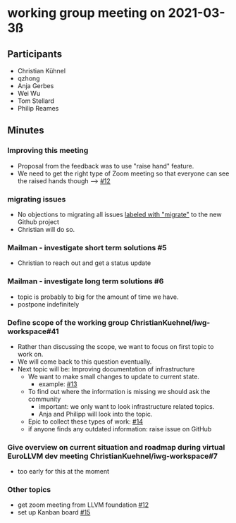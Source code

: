 # working group meeting on 2021-03-3ß

## Participants

* Christian Kühnel
* qzhong
* Anja Gerbes
* Wei Wu
* Tom Stellard
* Philip Reames

## Minutes

### Improving this meeting

* Proposal from the feedback was to use "raise hand" feature.
* We need to get the right type of Zoom meeting so that everyone can see the
  raised hands though --> [#12](https://github.com/llvm/llvm-iwg/issues/12)

### migrating issues

* No objections to migrating all issues
  [labeled with "migrate"](https://github.com/ChristianKuehnel/iwg-workspace/issues?q=is%3Aissue+is%3Aopen+label%3Amigrate)
  to the new Github project
* Christian will do so.

### Mailman - investigate short term solutions #5

* Christian to reach out and get a status update

### Mailman - investigate long term solutions #6

* topic is probably to big for the amount of time we have.
* postpone indefinitely

### Define scope of the working group ChristianKuehnel/iwg-workspace#41

* Rather than discussing the scope, we want to focus on first topic to work on.
* We will come back to this question eventually.
* Next topic will be: Improving documentation of infrastructure
  * We want to make small changes to update to current state.
    * example: [#13](https://github.com/llvm/llvm-iwg/issues/13)
  * To find out where the information is missing we should ask the community
    * important: we only want to look  infrastructure related topics.
    * Anja and Philipp will look into the topic.
  * Epic to collect these types of work: [#14](https://github.com/llvm/llvm-iwg/issues/14)
  * if anyone finds any outdated information: raise issue on GitHub

### Give overview on current situation and roadmap during virtual EuroLLVM dev meeting ChristianKuehnel/iwg-workspace#7

* too early for this at the moment

### Other topics

* get zoom meeting from LLVM foundation [#12](https://github.com/llvm/llvm-iwg/issues/12)
* set up Kanban board [#15](https://github.com/llvm/llvm-iwg/issues/15)
